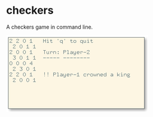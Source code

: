 # checkers
A checkers game in command line.

![](https://raw.githubusercontent.com/kittenparry/checkers/master/screenshots/screenshot-latest.png)
